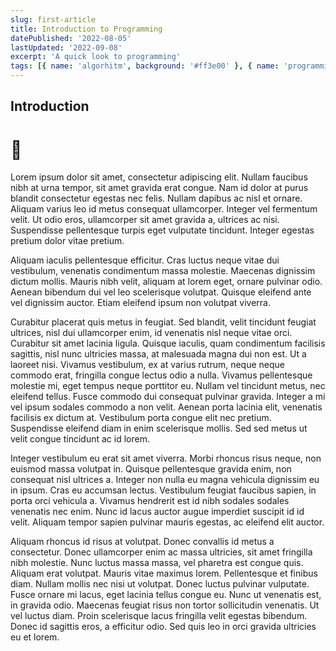 ```yaml
---
slug: first-article
title: Introduction to Programming
datePublished: '2022-08-05'
lastUpdated: '2022-09-08'
excerpt: 'A quick look to programming'
tags: [{ name: 'algorhitm', background: '#ff3e00' }, { name: 'programming', background: '#ead41c' }]
---
```


## Introduction

# 

Lorem ipsum dolor sit amet, consectetur adipiscing elit. Nullam faucibus nibh at urna tempor, sit amet gravida erat congue. Nam id dolor at purus blandit consectetur egestas nec felis. Nullam dapibus ac nisl et ornare. Aliquam varius leo id metus consequat ullamcorper. Integer vel fermentum velit. Ut odio eros, ullamcorper sit amet gravida a, ultrices ac nisi. Suspendisse pellentesque turpis eget vulputate tincidunt. Integer egestas pretium dolor vitae pretium.

Aliquam iaculis pellentesque efficitur. Cras luctus neque vitae dui vestibulum, venenatis condimentum massa molestie. Maecenas dignissim dictum mollis. Mauris nibh velit, aliquam at lorem eget, ornare pulvinar odio. Aenean bibendum dui vel leo scelerisque volutpat. Quisque eleifend ante vel dignissim auctor. Etiam eleifend ipsum non volutpat viverra.

Curabitur placerat quis metus in feugiat. Sed blandit, velit tincidunt feugiat ultrices, nisl dui ullamcorper enim, id venenatis nisl neque vitae orci. Curabitur sit amet lacinia ligula. Quisque iaculis, quam condimentum facilisis sagittis, nisl nunc ultricies massa, at malesuada magna dui non est. Ut a laoreet nisi. Vivamus vestibulum, ex at varius rutrum, neque neque commodo erat, fringilla congue lectus odio a nulla. Vivamus pellentesque molestie mi, eget tempus neque porttitor eu. Nullam vel tincidunt metus, nec eleifend tellus. Fusce commodo dui consequat pulvinar gravida. Integer a mi vel ipsum sodales commodo a non velit. Aenean porta lacinia elit, venenatis facilisis ex dictum at. Vestibulum porta congue elit nec pretium. Suspendisse eleifend diam in enim scelerisque mollis. Sed sed metus ut velit congue tincidunt ac id lorem.

Integer vestibulum eu erat sit amet viverra. Morbi rhoncus risus neque, non euismod massa volutpat in. Quisque pellentesque gravida enim, non consequat nisl ultrices a. Integer non nulla eu magna vehicula dignissim eu in ipsum. Cras eu accumsan lectus. Vestibulum feugiat faucibus sapien, in porta orci vehicula a. Vivamus hendrerit est id nibh sodales sodales venenatis nec enim. Nunc id lacus auctor augue imperdiet suscipit id id velit. Aliquam tempor sapien pulvinar mauris egestas, ac eleifend elit auctor.

Aliquam rhoncus id risus at volutpat. Donec convallis id metus a consectetur. Donec ullamcorper enim ac massa ultricies, sit amet fringilla nibh molestie. Nunc luctus massa massa, vel pharetra est congue quis. Aliquam erat volutpat. Mauris vitae maximus lorem. Pellentesque et finibus diam. Nullam mollis nec nisi ut volutpat. Donec luctus pulvinar vulputate. Fusce ornare mi lacus, eget lacinia tellus congue eu. Nunc ut venenatis est, in gravida odio. Maecenas feugiat risus non tortor sollicitudin venenatis. Ut vel luctus diam. Proin scelerisque lacus fringilla velit egestas bibendum. Donec id sagittis eros, a efficitur odio. Sed quis leo in orci gravida ultricies eu et lorem.
